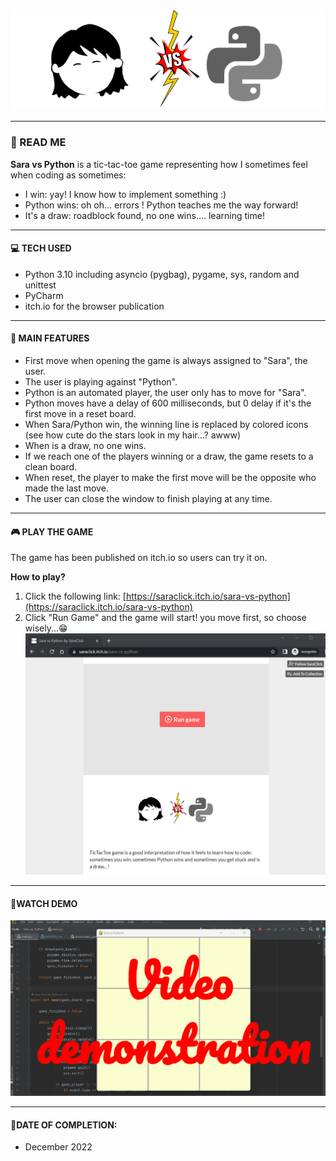 
![alt text](files/vs_main.png)

---
### 👀 READ ME

**Sara vs Python** is a tic-tac-toe game representing how I sometimes feel when coding as sometimes:
- I win: yay! I know how to implement something :)
- Python wins: oh oh... errors ! Python teaches me the way forward!
- It's a draw: roadblock found, no one wins.... learning time!

---

#### 💻 TECH USED

- Python 3.10 including asyncio (pygbag), pygame, sys, random and unittest
- PyCharm
- itch.io for the browser publication

---

#### 👾 MAIN FEATURES
- First move when opening the game is always assigned to "Sara", the user.
- The user is playing against "Python".
- Python is an automated player, the user only has to move for "Sara".
- Python moves have a delay of 600 milliseconds, but 0 delay if it's the first move in a reset board.
- When Sara/Python win, the winning line is replaced by colored icons (see how cute do the stars look in my hair...? awww)
- When is a draw, no one wins.
- If we reach one of the players winning or a draw, the game resets to a clean board. 
- When reset, the player to make the first move will be the opposite who made the last move.
- The user can close the window to finish playing at any time.

---

#### 🎮 PLAY THE GAME 
The game has been published on itch.io so users can try it on. 

**How to play?**

1. Click the following link: 
[https://saraclick.itch.io/sara-vs-python](https://saraclick.itch.io/sara-vs-python)
2. Click "Run Game" and the game will start! you move first, so choose wisely...😁  ![alt text](files/itch_game_browser.png)

---
#### 🎥WATCH DEMO

[![IMAGE ALT TEXT](files/demo_pic.png)](https://drive.google.com/file/d/1gPkcCMkknns_mOm5PCox81mpm34Q8vxX/view?usp=share_link "Sara vs Python - Demo")

---

#### 📆DATE OF COMPLETION:
- December 2022
